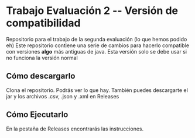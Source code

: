 # Trabajo Evaluación 2 -- Versión de compatibilidad
 Repositorio para el trabajo de la segunda evaluación (lo que hemos podido eh)
 Este repositorio contiene una serie de cambios para hacerlo compatible con versiones **algo** más antiguas de java. Esta versión solo se debe usar si no funciona la versión normal

 ## Cómo descargarlo

 Clona el repositorio. Podrás ver lo que hay. También puedes descargarte el jar y los archivos .csv, .json y .xml en Releases

 ## Cómo Ejecutarlo
 
 En la pestaña de Releases encontrarás las instrucciones.

